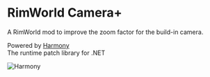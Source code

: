 # RimWorld Camera+  

A RimWorld mod to improve the zoom factor for the build-in camera.

Powered by [Harmony](https://github.com/pardeike/Harmony)  
The runtime patch library for .NET

![Harmony](https://s24.postimg.org/58bl1rz39/logo.png)
